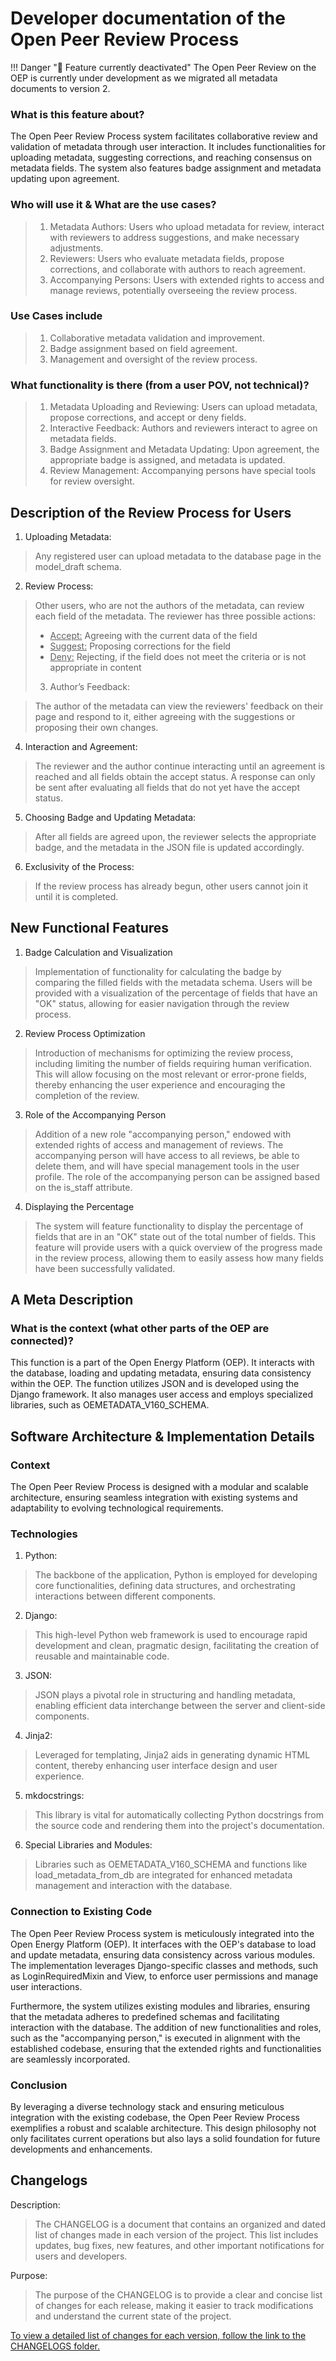 # Developer documentation of the Open Peer Review Process

!!! Danger "🚧 Feature currently deactivated"
    The Open Peer Review on the OEP is currently under development as we migrated all metadata documents to version 2.

### What is this feature about?

The Open Peer Review Process system facilitates collaborative review and validation of metadata through user interaction. It includes functionalities for uploading metadata, suggesting corrections, and reaching consensus on metadata fields. The system also features badge assignment and metadata updating upon agreement.

### Who will use it & What are the use cases?

> 1.  Metadata Authors: Users who upload metadata for review, interact with reviewers to address suggestions, and make necessary adjustments.
> 2.  Reviewers: Users who evaluate metadata fields, propose corrections, and collaborate with authors to reach agreement.
> 3.  Accompanying Persons: Users with extended rights to access and manage reviews, potentially overseeing the review process.

### Use Cases include

> 1.  Collaborative metadata validation and improvement.
> 2.  Badge assignment based on field agreement.
> 3.  Management and oversight of the review process.

### What functionality is there (from a user POV, not technical)?

> 1.  Metadata Uploading and Reviewing: Users can upload metadata, propose corrections, and accept or deny fields.
> 2.  Interactive Feedback: Authors and reviewers interact to agree on metadata fields.
> 3.  Badge Assignment and Metadata Updating: Upon agreement, the appropriate badge is assigned, and metadata is updated.
> 4.  Review Management: Accompanying persons have special tools for review oversight.

## Description of the Review Process for Users

1. Uploading Metadata:

> Any registered user can upload metadata to the database page in the model_draft schema.

2. Review Process:

> Other users, who are not the authors of the metadata, can review each field of the metadata. The reviewer has three possible actions:
>
> - <span style="text-decoration: underline;">Accept:</span> Agreeing with the current data of the field
> - <span style="text-decoration: underline;">Suggest:</span> Proposing corrections for the field
> - <span style="text-decoration: underline;">Deny:</span> Rejecting, if the field does not meet the criteria or is not appropriate in content
>
> 3. Author’s Feedback:

> The author of the metadata can view the reviewers' feedback on their page and respond to it, either agreeing with the suggestions or proposing their own changes.

4. Interaction and Agreement:

> The reviewer and the author continue interacting until an agreement is reached and all fields obtain the accept status. A response can only be sent after evaluating all fields that do not yet have the accept status.

5. Choosing Badge and Updating Metadata:

> After all fields are agreed upon, the reviewer selects the appropriate badge, and the metadata in the JSON file is updated accordingly.

6. Exclusivity of the Process:

> If the review process has already begun, other users cannot join it until it is completed.

## New Functional Features

1. Badge Calculation and Visualization

> Implementation of functionality for calculating the badge by comparing the filled fields with the metadata schema. Users will be provided with a visualization of the percentage of fields that have an "OK" status, allowing for easier navigation through the review process.

2. Review Process Optimization

> Introduction of mechanisms for optimizing the review process, including limiting the number of fields requiring human verification. This will allow focusing on the most relevant or error-prone fields, thereby enhancing the user experience and encouraging the completion of the review.

3. Role of the Accompanying Person

> Addition of a new role "accompanying person," endowed with extended rights of access and management of reviews. The accompanying person will have access to all reviews, be able to delete them, and will have special management tools in the user profile. The role of the accompanying person can be assigned based on the is_staff attribute.

4. Displaying the Percentage

> The system will feature functionality to display the percentage of fields that are in an "OK" state out of the total number of fields. This feature will provide users with a quick overview of the progress made in the review process, allowing them to easily assess how many fields have been successfully validated.

## A Meta Description

### What is the context (what other parts of the OEP are connected)?

This function is a part of the Open Energy Platform (OEP). It interacts with the database, loading and updating metadata, ensuring data consistency within the OEP. The function utilizes JSON and is developed using the Django framework. It also manages user access and employs specialized libraries, such as OEMETADATA_V160_SCHEMA.

## Software Architecture & Implementation Details

### Context

The Open Peer Review Process is designed with a modular and scalable architecture, ensuring seamless integration with existing systems and adaptability to evolving technological requirements.

### Technologies

1. Python:

> The backbone of the application, Python is employed for developing core functionalities, defining data structures, and orchestrating interactions between different components.

2. Django:

> This high-level Python web framework is used to encourage rapid development and clean, pragmatic design, facilitating the creation of reusable and maintainable code.

3. JSON:

> JSON plays a pivotal role in structuring and handling metadata, enabling efficient data interchange between the server and client-side components.

4. Jinja2:

> Leveraged for templating, Jinja2 aids in generating dynamic HTML content, thereby enhancing user interface design and user experience.

5. mkdocstrings:

> This library is vital for automatically collecting Python docstrings from the source code and rendering them into the project's documentation.

6. Special Libraries and Modules:

> Libraries such as OEMETADATA_V160_SCHEMA and functions like load_metadata_from_db are integrated for enhanced metadata management and interaction with the database.

### Connection to Existing Code

The Open Peer Review Process system is meticulously integrated into the Open Energy Platform (OEP). It interfaces with the OEP's database to load and update metadata, ensuring data consistency across various modules. The implementation leverages Django-specific classes and methods, such as LoginRequiredMixin and View, to enforce user permissions and manage user interactions.

Furthermore, the system utilizes existing modules and libraries, ensuring that the metadata adheres to predefined schemas and facilitating interaction with the database. The addition of new functionalities and roles, such as the "accompanying person," is executed in alignment with the established codebase, ensuring that the extended rights and functionalities are seamlessly incorporated.

### Conclusion

By leveraging a diverse technology stack and ensuring meticulous integration with the existing codebase, the Open Peer Review Process exemplifies a robust and scalable architecture. This design philosophy not only facilitates current operations but also lays a solid foundation for future developments and enhancements.

## Changelogs

Description:

> The CHANGELOG is a document that contains an organized and dated list of changes made in each version of the project. This list includes updates, bug fixes, new features, and other important notifications for users and developers.

Purpose:

> The purpose of the CHANGELOG is to provide a clear and concise list of changes for each release, making it easier to track modifications and understand the current state of the project.

[To view a detailed list of changes for each version, follow the link to the CHANGELOGS folder.](https://github.com/OpenEnergyPlatform/oeplatform/tree/develop/versions/changelogs)
